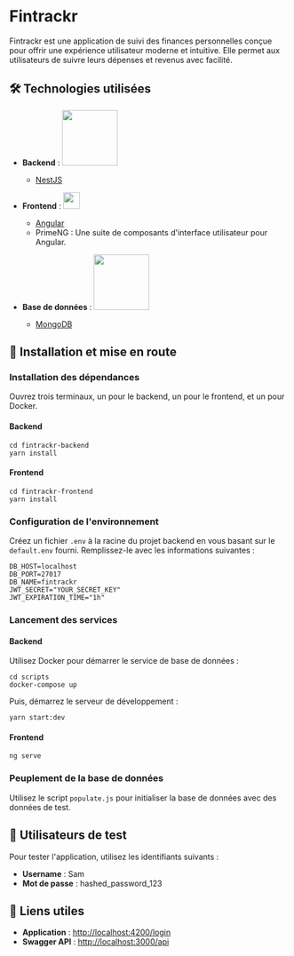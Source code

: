 # Fintrackr

Fintrackr est une application de suivi des finances personnelles conçue pour offrir une expérience utilisateur moderne et intuitive. Elle permet aux utilisateurs de suivre leurs dépenses et revenus avec facilité.

## 🛠 Technologies utilisées

- **Backend** : 
  [<img src="https://nestjs.com/img/logo_text.svg" width="100"/>](https://nestjs.com/)
  - [NestJS](https://nestjs.com/)

- **Frontend** :
  [<img src="https://angular.io/assets/images/logos/angular/angular.svg" width="30"/>](https://angular.io/)
  - [Angular](https://angular.io/)
  - PrimeNG : Une suite de composants d'interface utilisateur pour Angular.

- **Base de données** :
  [<img src="https://webassets.mongodb.com/_com_assets/cms/MongoDB_Logo_FullColorBlack_RGB-4td3yuxzjs.png" width="100"/>](https://www.mongodb.com/)
  - [MongoDB](https://www.mongodb.com/)

## 🚀 Installation et mise en route

### Installation des dépendances

Ouvrez trois terminaux, un pour le backend, un pour le frontend, et un pour Docker.

#### Backend

```
cd fintrackr-backend
yarn install
```

#### Frontend

```
cd fintrackr-frontend
yarn install
```

### Configuration de l'environnement

Créez un fichier `.env` à la racine du projet backend en vous basant sur le `default.env` fourni. Remplissez-le avec les informations suivantes :

```
DB_HOST=localhost
DB_PORT=27017
DB_NAME=fintrackr
JWT_SECRET="YOUR_SECRET_KEY"
JWT_EXPIRATION_TIME="1h"
```

### Lancement des services

#### Backend

Utilisez Docker pour démarrer le service de base de données :

```
cd scripts
docker-compose up
```

Puis, démarrez le serveur de développement :

```
yarn start:dev
```

#### Frontend

```
ng serve
```


### Peuplement de la base de données

Utilisez le script `populate.js` pour initialiser la base de données avec des données de test.


## 🧪 Utilisateurs de test

Pour tester l'application, utilisez les identifiants suivants :

- **Username** : Sam
- **Mot de passe** : hashed_password_123

## 🔗 Liens utiles

- **Application** : [http://localhost:4200/login](http://localhost:4200/login)
- **Swagger API** : [http://localhost:3000/api](http://localhost:3000/api)
